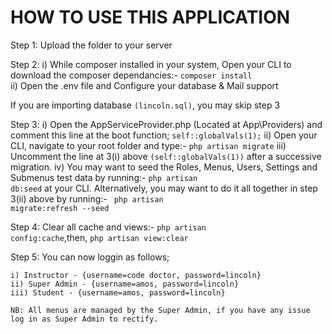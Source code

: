 HOW TO USE THIS APPLICATION
===========================================================================================

Step 1: Upload the folder to your server

Step 2:
	i) While composer installed in your system, Open your CLI to download the composer dependancies:- 
           <code>composer install</code>		
	ii) Open the .env file and Configure your database & Mail support

If you are importing database <code>(lincoln.sql)</code>, you may skip step 3

Step 3: 
	i) Open the AppServiceProvider.php (Located at App\Providers) and comment this line at the boot function;
           <code>self::globalVals(1);</code>
	ii) Open your CLI, navigate to your root folder and type:- <code>php artisan migrate</code>
	iii) Uncomment the line at 3(i) above <code>(self::globalVals(1))</code> after a successive migration.
	iv) You may want to seed the Roles, Menus, Users, Settings and Submenus test data by running:- <code>php artisan db:seed</code>
	at your CLI. 
	Alternatively, you may want to do it all together in step 3(ii) above by running:- <code> php artisan migrate:refresh --seed </code>

Step 4: Clear all cache and views:- <code>php artisan config:cache</code>,then, <code>php artisan view:clear</code>

Step 5: You can now loggin as follows;

	i) Instructor - {username=code doctor, password=lincoln}
	ii) Super Admin - {username=amos, password=lincoln}
	iii) Student - {username=amos, password=lincoln}
	
	NB: All menus are managed by the Super Admin, if you have any issue log in as Super Admin to rectify.
